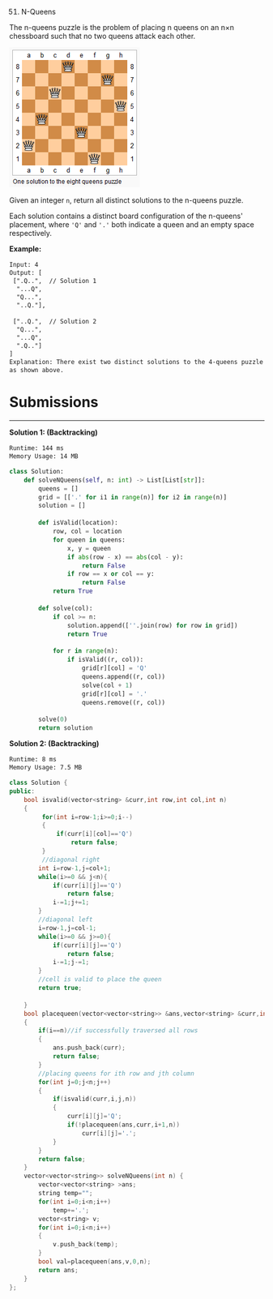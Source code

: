 51. N-Queens

The n-queens puzzle is the problem of placing n queens on an n×n chessboard such that no two queens attack each other.

![51_8-queens.png](img/51_8-queens.png)

Given an integer `n`, return all distinct solutions to the n-queens puzzle.

Each solution contains a distinct board configuration of the n-queens' placement, where `'Q'` and `'.'` both indicate a queen and an empty space respectively.

**Example:**
```
Input: 4
Output: [
 [".Q..",  // Solution 1
  "...Q",
  "Q...",
  "..Q."],

 ["..Q.",  // Solution 2
  "Q...",
  "...Q",
  ".Q.."]
]
Explanation: There exist two distinct solutions to the 4-queens puzzle as shown above.
```

# Submissions
---
**Solution 1: (Backtracking)**
```
Runtime: 144 ms
Memory Usage: 14 MB
```
```python
class Solution:
    def solveNQueens(self, n: int) -> List[List[str]]:
        queens = []
        grid = [['.' for i1 in range(n)] for i2 in range(n)]
        solution = []
        
        def isValid(location):
            row, col = location
            for queen in queens:
                x, y = queen
                if abs(row - x) == abs(col - y):
                    return False
                if row == x or col == y:
                    return False
            return True

        def solve(col):
            if col >= n:
                solution.append([''.join(row) for row in grid])
                return True

            for r in range(n):
                if isValid((r, col)):
                    grid[r][col] = 'Q'
                    queens.append((r, col))
                    solve(col + 1)
                    grid[r][col] = '.'
                    queens.remove((r, col))
        
        solve(0)
        return solution
```

**Solution 2: (Backtracking)**
```
Runtime: 8 ms
Memory Usage: 7.5 MB
```
```c++
class Solution {
public:
    bool isvalid(vector<string> &curr,int row,int col,int n)
    {
         for(int i=row-1;i>=0;i--)
         {
             if(curr[i][col]=='Q')
                 return false;
         }
         //diagonal right
        int i=row-1,j=col+1;
        while(i>=0 && j<n){
            if(curr[i][j]=='Q')
                return false;
            i-=1;j+=1;
        }
        //diagonal left
        i=row-1,j=col-1;
        while(i>=0 && j>=0){
            if(curr[i][j]=='Q')
                return false;
            i-=1;j-=1;
        }
        //cell is valid to place the queen 
        return true;
        
    }
    bool placequeen(vector<vector<string>> &ans,vector<string> &curr,int i,int n)
    {
        if(i==n)//if successfully traversed all rows
        {
            ans.push_back(curr);
            return false;
        }
        //placing queens for ith row and jth column
        for(int j=0;j<n;j++)
        {
            if(isvalid(curr,i,j,n))
            {
                curr[i][j]='Q';
                if(!placequeen(ans,curr,i+1,n))
                    curr[i][j]='.';
            }
        }
        return false;
    }
    vector<vector<string>> solveNQueens(int n) {
        vector<vector<string> >ans;
        string temp="";
        for(int i=0;i<n;i++)
            temp+='.';
        vector<string> v;
        for(int i=0;i<n;i++)
        {
            v.push_back(temp);
        }
        bool val=placequeen(ans,v,0,n);
        return ans;
    }
};
```